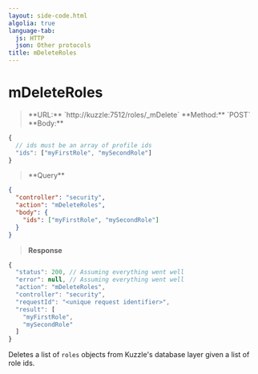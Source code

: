 ```yaml
---
layout: side-code.html
algolia: true
language-tab:
  js: HTTP
  json: Other protocols
title: mDeleteRoles
---
```



# mDeleteRoles



<blockquote class="js">
<p>
**URL:** `http://kuzzle:7512/roles/_mDelete`  
**Method:** `POST`  
**Body:**
</p>
</blockquote>


```js
{
  // ids must be an array of profile ids
  "ids": ["myFirstRole", "mySecondRole"]
}
```

<blockquote class="json">
<p>
**Query**
</p>
</blockquote>

```json
{
  "controller": "security",
  "action": "mDeleteRoles",
  "body": {
    "ids": ["myFirstRole", "mySecondRole"]
  }
}
```

>**Response**

```javascript
{
  "status": 200, // Assuming everything went well
  "error": null, // Assuming everything went well
  "action": "mDeleteRoles",
  "controller": "security",
  "requestId": "<unique request identifier>",
  "result": [
    "myFirstRole",
    "mySecondRole"
  ]
}
```

Deletes a list of `roles` objects from Kuzzle's database layer given a list of role ids.
